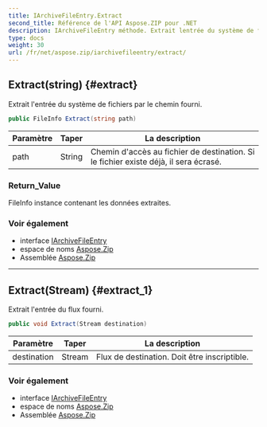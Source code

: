 ```yaml
---
title: IArchiveFileEntry.Extract
second_title: Référence de l'API Aspose.ZIP pour .NET
description: IArchiveFileEntry méthode. Extrait lentrée du système de fichiers par le chemin fourni.
type: docs
weight: 30
url: /fr/net/aspose.zip/iarchivefileentry/extract/
---
```

## Extract(string) {#extract}

Extrait l'entrée du système de fichiers par le chemin fourni.

```csharp
public FileInfo Extract(string path)
```

| Paramètre | Taper | La description |
| --- | --- | --- |
| path | String | Chemin d'accès au fichier de destination. Si le fichier existe déjà, il sera écrasé. |

### Return_Value

FileInfo instance contenant les données extraites.

### Voir également

* interface [IArchiveFileEntry](../)
* espace de noms [Aspose.Zip](../../iarchivefileentry/)
* Assemblée [Aspose.Zip](../../../)

---

## Extract(Stream) {#extract_1}

Extrait l'entrée du flux fourni.

```csharp
public void Extract(Stream destination)
```

| Paramètre | Taper | La description |
| --- | --- | --- |
| destination | Stream | Flux de destination. Doit être inscriptible. |

### Voir également

* interface [IArchiveFileEntry](../)
* espace de noms [Aspose.Zip](../../iarchivefileentry/)
* Assemblée [Aspose.Zip](../../../)


